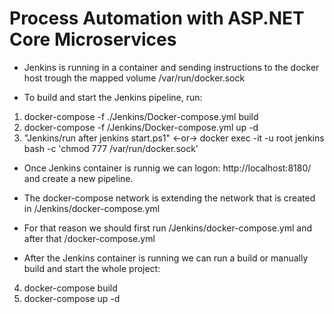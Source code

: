 # Process Automation with ASP.NET Core Microservices
* Jenkins is running in a container and sending instructions to the docker host trough the mapped volume /var/run/docker.sock
- To build and start the Jenkins pipeline, run:
1. docker-compose -f ./Jenkins/Docker-compose.yml build
2. docker-compose -f /Jenkins/Docker-compose.yml up -d
3. "Jenkins/run after jenkins start.ps1"  <-or->  docker exec -it -u root jenkins bash -c 'chmod 777 /var/run/docker.sock'

- Once Jenkins container is runnig we can logon: http://localhost:8180/ and create a new pipeline.

- The docker-compose network is extending the network that is created in /Jenkins/docker-compose.yml
- For that reason we should first run /Jenkins/docker-compose.yml and after that /docker-compose.yml
- After the Jenkins container is running we can run a build or manually build and start the whole project:
4. docker-compose build
5. docker-compose up -d
